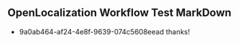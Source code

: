 ## OpenLocalization Workflow Test MarkDown
* 9a0ab464-af24-4e8f-9639-074c5608eead thanks!

<!--HONumber=Aug16_HO5-->


